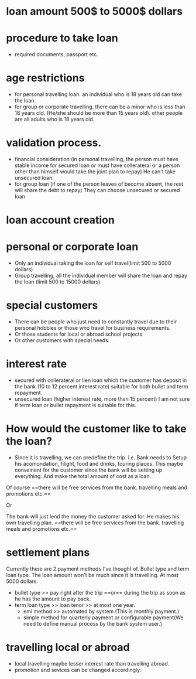 # loan amount 500$ to 5000$ dollars 


# procedure to take loan
- required documents, passport etc. 

# age restrictions
- for personal travelling loan. an individual who is 18 years old can take the loan. 
- for group or corporate travelling. there can be a minor who is less than 18 years old. (He/she should be more than 15 years old). other people are all adults who is 18 years old. 

# validation process. 
- financial consideration (in personal travelling, the person must have stable income for secured loan or must have collerateral or a person other than himself would take the joint plan to repay) He can't take unsecured loan. 
- for group loan (if one of the person leaves of become absent, the rest will share the debt to repay) They can choose unsecured or secured loan

# loan account creation


# personal or corporate loan
- Only an individual taking the loan for self travel(limit 500 to 5000 dollars)
- Group travelling, all the individual member will share the loan and repay the loan (limit 500 to 15000 dollars)

# special customers
- There can be people who just need to constantly travel due to their personal hobbies or those who travel for business requirements. 
- Or those students for local or abroad school projects
- Or other customers with special needs. 

# interest rate
- secured with collerateral or lien loan which the customer has deposit in the bank (10 to 12 percent interest rate) suitable for both bullet and term repayment.
- unsecured loan (higher interest rate, more than 15 percent) I am not sure if term loan or bullet repayment is suitable for this. 

# How would the customer like to take the loan?
- Since it is travelling, we can predefine the trip. i.e. 
Bank needs to Setup his acomondation, filight, food and drinks, touring places. This maybe conveinent for the customer since the bank will be setting up everything. And make the total amount of cost as a loan. 

Of course ==there will be free services from the bank. travelling meals and promotions etc.== 

Or 

The bank will just lend the money the customer asked for. He makes his own travelling plan. 
==there will be free services from the bank. travelling meals and promotions etc.== 

# settlement plans

Currently there are 2 payment methods I've thought of. Bullet type and term loan type. The loan amount won't be much since it is travelling. At most 5000 dollars. 
- bullet type >> pay right after the trip ==or== during the trip as soon as he has the amount to pay back. 
- term loan type >> loan tenor >> at most one year.
	- emi method >> automated by system (This is monthly payment.)
	- simple method for quarterly payment or configurable payment(We need to define manual process by the bank system user.)

# travelling local or abroad
- local travelling maybe lesser interest rate than travelling abroad. 
- promotion and sevices can be changed accordingly. 
